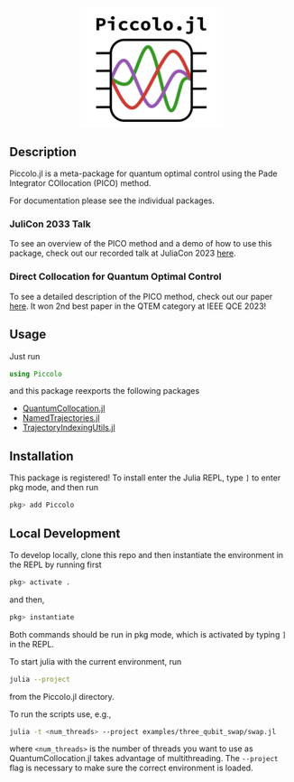 <p align="center">
<img src="assets/piccolo_logo.svg" alt="logo" width="50%"/>
</p>

## Description
Piccolo.jl is a meta-package for quantum optimal control using the Pade Integrator COllocation (PICO) method.

For documentation please see the individual packages.

### JuliCon 2033 Talk
To see an overview of the PICO method and a demo of how to use this package, check out our recorded talk at JuliaCon 2023 [here](https://www.youtube.com/watch?v=NBdck6UX0Tc).

### Direct Collocation for Quantum Optimal Control
To see a detailed description of the PICO method, check out our paper [here](https://arxiv.org/abs/2305.03261).  It won 2nd best paper in the QTEM category at IEEE QCE 2023! 


## Usage

Just run
```julia
using Piccolo
```

and this package reexports the following packages

- [QuantumCollocation.jl](https://github.com/aarontrowbridge/QuantumCollocation.jl)
- [NamedTrajectories.jl](https://github.com/aarontrowbridge/NamedTrajectories.jl)
- [TrajectoryIndexingUtils.jl](https://github.com/aarontrowbridge/TrajectoryIndexingUtils.jl)

## Installation
This package is registered! To install enter the Julia REPL, type `]` to enter pkg mode, and then run 
```julia
pkg> add Piccolo
```

## Local Development

To develop locally, clone this repo and then instantiate the environment in the REPL by running first
```julia
pkg> activate .
```
and then, 
```julia
pkg> instantiate 
```
Both commands should be run in pkg mode, which is activated by typing `]` in the REPL.

To start julia with the current environment, run
```bash
julia --project
```
from the Piccolo.jl directory.

To run the scripts use, e.g.,
```bash
julia -t <num_threads> --project examples/three_qubit_swap/swap.jl
```
where `<num_threads>` is the number of threads you want to use as QuantumCollocation.jl takes advantage of multithreading.  The `--project` flag is necessary to make sure the correct environment is loaded.

